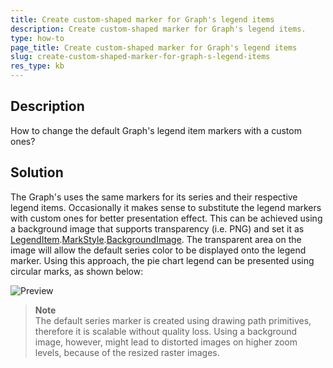```yaml
---
title: Create custom-shaped marker for Graph's legend items
description: Create custom-shaped marker for Graph's legend items.
type: how-to
page_title: Create custom-shaped marker for Graph's legend items
slug: create-custom-shaped-marker-for-graph-s-legend-items
res_type: kb
---
```

  
## Description  
 How to change the default Graph's legend item markers with a custom ones?  
  
## Solution  
 The Graph's uses the same markers for its series and their respective legend items. Occasionally it makes sense to substitute the legend markers with custom ones for better presentation effect. This can be achieved using a background image that supports transparency (i.e. PNG) and set it as [LegendItem](../properties-t-telerik-reporting-legenditem).[MarkStyle](../p-telerik-reporting-legenditem-markstyle).[BackgroundImage](../p-telerik-reporting-drawing-style-backgroundimage). 
 The transparent area on the image will allow the default series color to be displayed onto the legend marker. 
 Using this approach, the pie chart legend can be presented using circular marks, as shown below:  

![Preview](resources/reporting-graph-custom-legend-markers.png)

> **Note**
> <br />
> The default series marker is created using drawing path primitives, therefore it is scalable without quality loss. Using a background image, however, might lead to distorted images on higher zoom levels, because of the resized raster images.  
  


